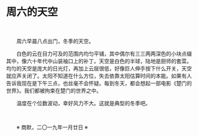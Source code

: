 # 周六的天空

&emsp;&emsp;

&emsp;&emsp;周六早晨八点出门，冬季的天空。

&emsp;&emsp;白色的云在目力可及的范围内均匀平铺，其中偶尔有三三两两深色的小块点缀其中，像六十年代中山装袖口上的补丁。天空是白色的半球，陆地是厨师的套菜。均匀的天空是庞大的日光灯，再加上云层很低，好像巨人伸手按下什么开关，天空就应声关闭了。太阳不知道在什么方位，失去依靠太阳估算时间的本能。如果有人告诉我现在是下午三点，也丝毫不会怀疑。每到冬天，都会想起一部电影《楚门的世界》。我们都被拘束在楚门的世界之中。

&emsp;&emsp;温度在个位数波动，幸好风力不大。这就是典型的冬季吧。

&emsp;&emsp;

&emsp;&emsp;※ 商默，二〇一九年一月廿日 ※